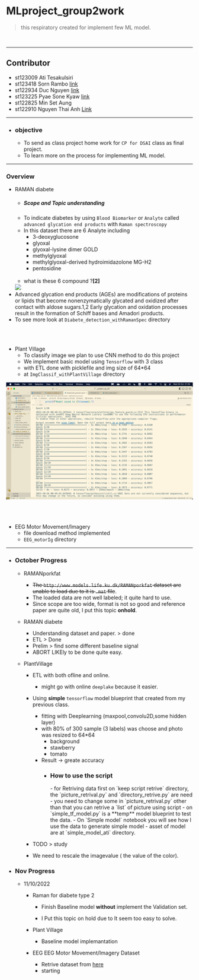 # MLproject_group2work
> this respiratory created for implement few ML model.
<br>


-----------------------------------------------------------------

## Contributor
- st123009	Ati Tesakulsiri 
- st123418	Sorn Rambo [link](https://github.com/sornrambo)
- st122934	Duc Nguyen [link](https://github.com/maskedclone)
- st123225	Pyae Sone Kyaw [link](https://github.com/soneeee22000)
- st122825	Min Set Aung 
- st122910	Nguyen Thai Anh [Link](https://github.com/anhnguyen1008)

-----------------------------------------------------

- ### objective
	- To send as class project home work for `CP for DSAI` class as final project.
	- To learn more on the process for implementing ML model.

-------------------------------------------------------------


### Overview
- RAMAN diabete
	- ##### Scope and Topic understanding
	- To indicate diabetes by using `Blood Biomarker` or `Analyte` called `advanced glycation end products` with `Raman spectroscopy`
    - In this dataset there are 6 Analyte including
        - 3-deoxyglucosone
        - glyoxal
        - glyoxal-lysine dimer GOLD
        - methylglyoxal
        - methylglyoxal-derived hydroimidazolone MG-H2
        - pentosidine
    <br><br>
    - what is these 6 compound ?**[2]**<br>
    <img src = 'https://www.ahajournals.org/cms/asset/838a5e28-bbae-46fd-8a56-7f87c632167c/13ff1.jpg'>
- Advanced glycation end products (AGEs) are modifications of proteins or lipids that become nonenzymatically glycated and oxidized after contact with aldose sugars.1,2 Early glycation and oxidation processes result in the formation of Schiff bases and Amadori products. 
- To see more look at `Diabete_detection_withRamanSpec` directory

<br><br>

- Plant Village
	- To classify image we plan to use CNN method to do this project
	- We implement basic model using `Tensorflow` with 3 class
	- with ETL done with picklefile and img size of 64*64
	- at `ImgClassif_withPlantVillage` directory
<img src ='ImgClassif_withPlantVillage/resultSimmodel.png'>

<br><br>

- EEG Motor Movement/Imagery
	- file download method implemented
	- `EEG_motorIg` directory


-------------------------------------------------------
- ### October Progress 
	- RAMANporkfat
		- ~~The `http://www.models.life.ku.dk/RAMANporkfat` dataset are unable to load due to it is `.mat` file~~.
		- The loaded data are not well labeled; it quite hard to use.
		- Since scope are too  wide, format is not so good and reference paper are quite old, I put this topic **onhold**.

	- RAMAN diabete
		- Understanding dataset and paper. > done
		- ETL > Done
		- Prelim > find some different baseline signal 
		- ABORT LIKEly to be done quite easy.
	
	- PlantVillage
		- ETL with both ofline and online.
			- might go with online `deeplake` because it easier.
		- Using **simple** `tensorflow` model blueprint that created from my previous class.
			- fitting with Deeplearning (maxpool,convolu2D,some hidden layer)
			- with 80% of 300 sample (3 labels) was choose and photo was resized to 64*64
				- background
				- stawberry
				- tomato
			- Result -> greate accuracy
				- <h3>How to use the script</h3>
					- for Retriving data first on `keep script retrive` directory, the `picture_retrival.py` and `directory_retrive.py` are need
					- you need to change some in `picture_retrival.py` other than that you can retrive a `list` of picture using script
					- on `simple_tf_model.py` is a **temp** model blueprint to test the data.
					- On `Simple model` notebook you will see how I use the data to generate simple model
					- asset of model are at `simple_model_ati` directory.
		

		- TODO > study
		- We need to rescale the imagevalue ( the value of the color).
	
- ### Nov Progress
	- 11/10/2022
		- Raman for diabete type 2
			<!-- - On hold || dataProblem -->
			- Finish Baseline model **without** implement the Validation set.

			- I Put this topic on hold due to It seem too easy to solve.

		- Plant Village
			- Baseline model implemantation

		- EEG EEG Motor Movement/Imagery Dataset
			- Retrive dataset from [here](https://physionet.org/content/eegmmidb/1.0.0/)
			- starting



